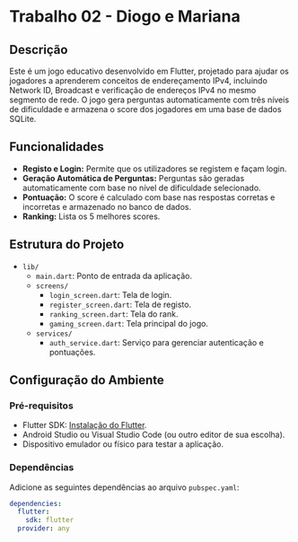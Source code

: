 # Trabalho 02 - Diogo e Mariana

## Descrição

Este é um jogo educativo desenvolvido em Flutter, projetado para ajudar os jogadores a aprenderem conceitos de endereçamento IPv4, incluindo Network ID, Broadcast e verificação de endereços IPv4 no mesmo segmento de rede. O jogo gera perguntas automaticamente com três níveis de dificuldade e armazena o score dos jogadores em uma base de dados SQLite.

## Funcionalidades

- **Registo e Login:** Permite que os utilizadores se registem e façam login.
- **Geração Automática de Perguntas:** Perguntas são geradas automaticamente com base no nível de dificuldade selecionado.
- **Pontuação:** O score é calculado com base nas respostas corretas e incorretas e armazenado no banco de dados.
- **Ranking:** Lista os 5 melhores scores.

## Estrutura do Projeto

- `lib/`
    - `main.dart`: Ponto de entrada da aplicação.
  - `screens/`  
    - `login_screen.dart`: Tela de login.
    - `register_screen.dart`: Tela de registo.
    - `ranking_screen.dart`: Tela do rank.
    - `gaming_screen.dart`: Tela principal do jogo.
  - `services/`
    - `auth_service.dart`: Serviço para gerenciar autenticação e pontuações.

## Configuração do Ambiente

### Pré-requisitos

- Flutter SDK: [Instalação do Flutter](https://flutter.dev/docs/get-started/install).
- Android Studio ou Visual Studio Code (ou outro editor de sua escolha).
- Dispositivo emulador ou físico para testar a aplicação.

### Dependências

Adicione as seguintes dependências ao arquivo `pubspec.yaml`:

```yaml
dependencies:
  flutter:
    sdk: flutter
  provider: any
